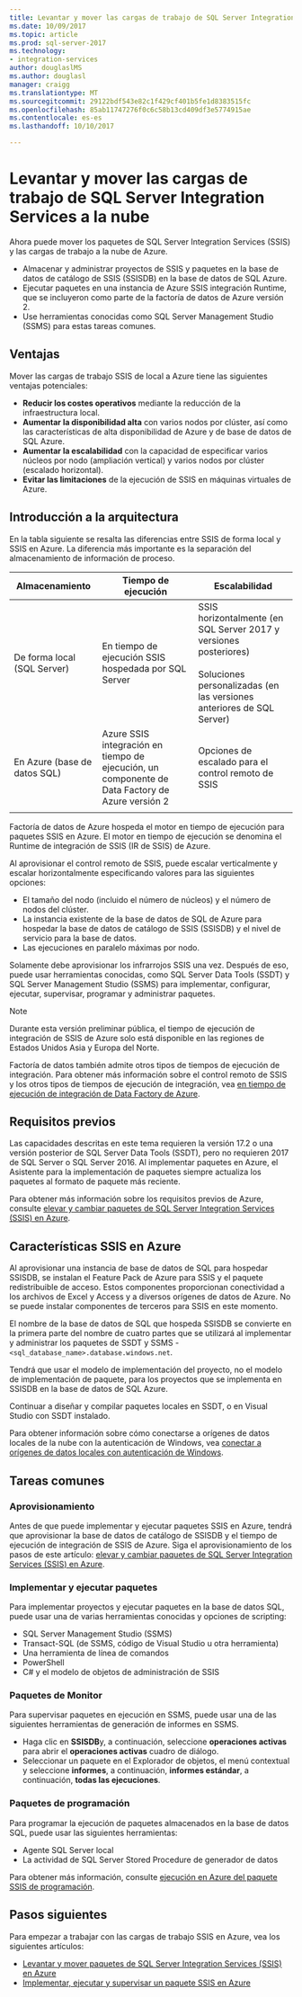 ```yaml
---
title: Levantar y mover las cargas de trabajo de SQL Server Integration Services a la nube | Documentos de Microsoft
ms.date: 10/09/2017
ms.topic: article
ms.prod: sql-server-2017
ms.technology:
- integration-services
author: douglaslMS
ms.author: douglasl
manager: craigg
ms.translationtype: MT
ms.sourcegitcommit: 29122bdf543e82c1f429cf401b5fe1d8383515fc
ms.openlocfilehash: 85ab11747276f0c6c58b13cd409df3e5774915ae
ms.contentlocale: es-es
ms.lasthandoff: 10/10/2017

---
```

# <a name="lift-and-shift-sql-server-integration-services-workloads-to-the-cloud"></a>Levantar y mover las cargas de trabajo de SQL Server Integration Services a la nube
Ahora puede mover los paquetes de SQL Server Integration Services (SSIS) y las cargas de trabajo a la nube de Azure.
-   Almacenar y administrar proyectos de SSIS y paquetes en la base de datos de catálogo de SSIS (SSISDB) en la base de datos de SQL Azure.
-   Ejecutar paquetes en una instancia de Azure SSIS integración Runtime, que se incluyeron como parte de la factoría de datos de Azure versión 2.
-   Use herramientas conocidas como SQL Server Management Studio (SSMS) para estas tareas comunes.

## <a name="benefits"></a>Ventajas
Mover las cargas de trabajo SSIS de local a Azure tiene las siguientes ventajas potenciales:
-   **Reducir los costes operativos** mediante la reducción de la infraestructura local.
-   **Aumentar la disponibilidad alta** con varios nodos por clúster, así como las características de alta disponibilidad de Azure y de base de datos de SQL Azure.
-   **Aumentar la escalabilidad** con la capacidad de especificar varios núcleos por nodo (ampliación vertical) y varios nodos por clúster (escalado horizontal).
-   **Evitar las limitaciones** de la ejecución de SSIS en máquinas virtuales de Azure.

## <a name="architecture-overview"></a>Introducción a la arquitectura
En la tabla siguiente se resalta las diferencias entre SSIS de forma local y SSIS en Azure. La diferencia más importante es la separación del almacenamiento de información de proceso.

| Almacenamiento | Tiempo de ejecución | Escalabilidad |
|---|---|---|
| De forma local (SQL Server) | En tiempo de ejecución SSIS hospedada por SQL Server | SSIS horizontalmente (en SQL Server 2017 y versiones posteriores)<br/><br/>Soluciones personalizadas (en las versiones anteriores de SQL Server) |
| En Azure (base de datos SQL) | Azure SSIS integración en tiempo de ejecución, un componente de Data Factory de Azure versión 2 | Opciones de escalado para el control remoto de SSIS |
| | | |

Factoría de datos de Azure hospeda el motor en tiempo de ejecución para paquetes SSIS en Azure. El motor en tiempo de ejecución se denomina el Runtime de integración de SSIS (IR de SSIS) de Azure.

Al aprovisionar el control remoto de SSIS, puede escalar verticalmente y escalar horizontalmente especificando valores para las siguientes opciones:
-   El tamaño del nodo (incluido el número de núcleos) y el número de nodos del clúster.
-   La instancia existente de la base de datos de SQL de Azure para hospedar la base de datos de catálogo de SSIS (SSISDB) y el nivel de servicio para la base de datos.
-   Las ejecuciones en paralelo máximas por nodo.

Solamente debe aprovisionar los infrarrojos SSIS una vez. Después de eso, puede usar herramientas conocidas, como SQL Server Data Tools (SSDT) y SQL Server Management Studio (SSMS) para implementar, configurar, ejecutar, supervisar, programar y administrar paquetes.

> [!NOTE]
> Durante esta versión preliminar pública, el tiempo de ejecución de integración de SSIS de Azure solo está disponible en las regiones de Estados Unidos Asia y Europa del Norte.

Factoría de datos también admite otros tipos de tiempos de ejecución de integración. Para obtener más información sobre el control remoto de SSIS y los otros tipos de tiempos de ejecución de integración, vea [en tiempo de ejecución de integración de Data Factory de Azure](https://docs.microsoft.com/en-us/azure/data-factory/concepts-integration-runtime).

## <a name="prerequisites"></a>Requisitos previos
Las capacidades descritas en este tema requieren la versión 17.2 o una versión posterior de SQL Server Data Tools (SSDT), pero no requieren 2017 de SQL Server o SQL Server 2016. Al implementar paquetes en Azure, el Asistente para la implementación de paquetes siempre actualiza los paquetes al formato de paquete más reciente.

Para obtener más información sobre los requisitos previos de Azure, consulte [elevar y cambiar paquetes de SQL Server Integration Services (SSIS) en Azure](https://docs.microsoft.com/en-us/azure/data-factory/tutorial-deploy-ssis-packages-azure).

## <a name="ssis-features-on-azure"></a>Características SSIS en Azure

Al aprovisionar una instancia de base de datos de SQL para hospedar SSISDB, se instalan el Feature Pack de Azure para SSIS y el paquete redistribuible de acceso. Estos componentes proporcionan conectividad a los archivos de Excel y Access y a diversos orígenes de datos de Azure. No se puede instalar componentes de terceros para SSIS en este momento.

El nombre de la base de datos de SQL que hospeda SSISDB se convierte en la primera parte del nombre de cuatro partes que se utilizará al implementar y administrar los paquetes de SSDT y SSMS - `<sql_database_name>.database.windows.net`.

Tendrá que usar el modelo de implementación del proyecto, no el modelo de implementación de paquete, para los proyectos que se implementa en SSISDB en la base de datos de SQL Azure.

Continuar a diseñar y compilar paquetes locales en SSDT, o en Visual Studio con SSDT instalado.

Para obtener información sobre cómo conectarse a orígenes de datos locales de la nube con la autenticación de Windows, vea [conectar a orígenes de datos locales con autenticación de Windows](ssis-azure-connect-with-windows-auth.md).

## <a name="common-tasks"></a>Tareas comunes

### <a name="provision"></a>Aprovisionamiento
Antes de que puede implementar y ejecutar paquetes SSIS en Azure, tendrá que aprovisionar la base de datos de catálogo de SSISDB y el tiempo de ejecución de integración de SSIS de Azure. Siga el aprovisionamiento de los pasos de este artículo: [elevar y cambiar paquetes de SQL Server Integration Services (SSIS) en Azure](https://docs.microsoft.com/en-us/azure/data-factory/tutorial-deploy-ssis-packages-azure).

### <a name="deploy-and-run-packages"></a>Implementar y ejecutar paquetes
Para implementar proyectos y ejecutar paquetes en la base de datos SQL, puede usar una de varias herramientas conocidas y opciones de scripting:
-   SQL Server Management Studio (SSMS)
-   Transact-SQL (de SSMS, código de Visual Studio u otra herramienta)
-   Una herramienta de línea de comandos
-   PowerShell
-   C# y el modelo de objetos de administración de SSIS

### <a name="monitor-packages"></a>Paquetes de Monitor
Para supervisar paquetes en ejecución en SSMS, puede usar una de las siguientes herramientas de generación de informes en SSMS.
-   Haga clic en **SSISDB**y, a continuación, seleccione **operaciones activas** para abrir el **operaciones activas** cuadro de diálogo.
-   Seleccionar un paquete en el Explorador de objetos, el menú contextual y seleccione **informes**, a continuación, **informes estándar**, a continuación, **todas las ejecuciones**.

### <a name="schedule-packages"></a>Paquetes de programación
Para programar la ejecución de paquetes almacenados en la base de datos SQL, puede usar las siguientes herramientas:
-   Agente SQL Server local
-   La actividad de SQL Server Stored Procedure de generador de datos

Para obtener más información, consulte [ejecución en Azure del paquete SSIS de programación](ssis-azure-schedule-packages.md).

## <a name="next-steps"></a>Pasos siguientes
Para empezar a trabajar con las cargas de trabajo SSIS en Azure, vea los siguientes artículos:
-   [Levantar y mover paquetes de SQL Server Integration Services (SSIS) en Azure](https://docs.microsoft.com/en-us/azure/data-factory/tutorial-deploy-ssis-packages-azure)
-   [Implementar, ejecutar y supervisar un paquete SSIS en Azure](ssis-azure-deploy-run-monitor-tutorial.md)

